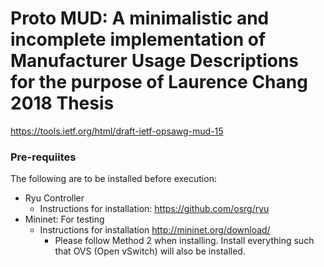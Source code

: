 # Proto MUD: A minimalistic and incomplete implementation of Manufacturer Usage Descriptions for the purpose of Laurence Chang 2018 Thesis
https://tools.ietf.org/html/draft-ietf-opsawg-mud-15

### Pre-requiites
The following are to be installed before execution:

- Ryu Controller
	- Instructions for installation: <https://github.com/osrg/ryu>
- Mininet: For testing
	- Instructions for installation <http://mininet.org/download/>
		- Please follow Method 2 when installing. Install everything such that OVS (Open vSwitch) will also be installed.





